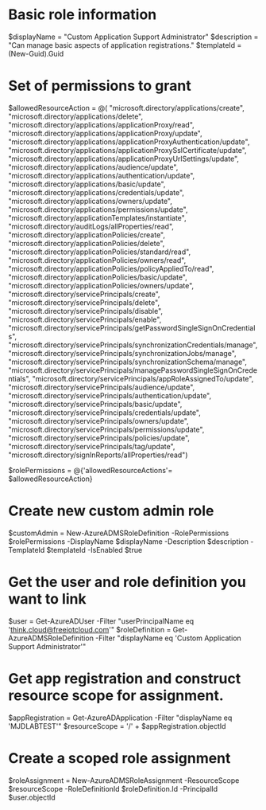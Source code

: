 # Basic role information
$displayName = "Custom Application Support Administrator"
$description = "Can manage basic aspects of application registrations."
$templateId = (New-Guid).Guid


# Set of permissions to grant
$allowedResourceAction =
@(
"microsoft.directory/applications/create",
"microsoft.directory/applications/delete",
"microsoft.directory/applications/applicationProxy/read",
"microsoft.directory/applications/applicationProxy/update",
"microsoft.directory/applications/applicationProxyAuthentication/update",
"microsoft.directory/applications/applicationProxySslCertificate/update",
"microsoft.directory/applications/applicationProxyUrlSettings/update",
"microsoft.directory/applications/audience/update",
"microsoft.directory/applications/authentication/update",
"microsoft.directory/applications/basic/update",
"microsoft.directory/applications/credentials/update",
"microsoft.directory/applications/owners/update",
"microsoft.directory/applications/permissions/update",
"microsoft.directory/applicationTemplates/instantiate",
"microsoft.directory/auditLogs/allProperties/read",
"microsoft.directory/applicationPolicies/create",
"microsoft.directory/applicationPolicies/delete",
"microsoft.directory/applicationPolicies/standard/read",
"microsoft.directory/applicationPolicies/owners/read",
"microsoft.directory/applicationPolicies/policyAppliedTo/read",
"microsoft.directory/applicationPolicies/basic/update",
"microsoft.directory/applicationPolicies/owners/update",
"microsoft.directory/servicePrincipals/create",
"microsoft.directory/servicePrincipals/delete",
"microsoft.directory/servicePrincipals/disable",
"microsoft.directory/servicePrincipals/enable",
"microsoft.directory/servicePrincipals/getPasswordSingleSignOnCredentials",
"microsoft.directory/servicePrincipals/synchronizationCredentials/manage",
"microsoft.directory/servicePrincipals/synchronizationJobs/manage",
"microsoft.directory/servicePrincipals/synchronizationSchema/manage",
"microsoft.directory/servicePrincipals/managePasswordSingleSignOnCredentials",
"microsoft.directory/servicePrincipals/appRoleAssignedTo/update",
"microsoft.directory/servicePrincipals/audience/update",
"microsoft.directory/servicePrincipals/authentication/update",
"microsoft.directory/servicePrincipals/basic/update",
"microsoft.directory/servicePrincipals/credentials/update",
"microsoft.directory/servicePrincipals/owners/update",
"microsoft.directory/servicePrincipals/permissions/update",
"microsoft.directory/servicePrincipals/policies/update",
"microsoft.directory/servicePrincipals/tag/update",
"microsoft.directory/signInReports/allProperties/read")

$rolePermissions = @{'allowedResourceActions'= $allowedResourceAction}
 
# Create new custom admin role
$customAdmin = New-AzureADMSRoleDefinition -RolePermissions $rolePermissions -DisplayName $displayName -Description $description -TemplateId $templateId -IsEnabled $true



# Get the user and role definition you want to link
$user = Get-AzureADUser -Filter "userPrincipalName eq 'think.cloud@freeiotcloud.com'"
$roleDefinition = Get-AzureADMSRoleDefinition -Filter "displayName eq 'Custom Application Support Administrator'"

# Get app registration and construct resource scope for assignment.
$appRegistration = Get-AzureADApplication -Filter "displayName eq 'MJDLABTEST'"
$resourceScope = '/' + $appRegistration.objectId

# Create a scoped role assignment
$roleAssignment = New-AzureADMSRoleAssignment -ResourceScope $resourceScope -RoleDefinitionId $roleDefinition.Id -PrincipalId $user.objectId




